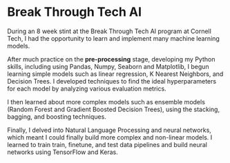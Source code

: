 # Break Through Tech AI

During an 8 week stint at the Break Through Tech AI program at Cornell Tech, I had the opportunity to learn and implement many machine learning models. 

After much practice on the **pre-processing** stage, developing my Python skills, including using Pandas, Numpy, Seaborn and Matplotlib, I begun learning simple models such as linear regression, K Nearest Neighbors, and Decision Trees. I developed techniques to find the ideal hyperparameters for each model by analyzing various evaluation metrics.

I then learned about more complex models such as ensemble models (Random Forest and Gradient Boosted Decision Trees), using the stacking, bagging, and boosting techniques.

Finally, I delved into Natural Language Processing and neural networks, which meant I could finally build more complex and non-linear models. I learned to train train, finetune, and test data pipelines and build neural networks using TensorFlow and Keras.

